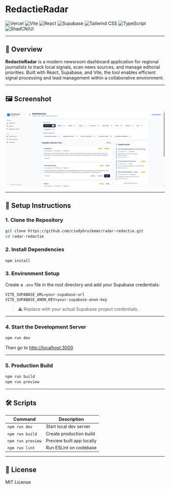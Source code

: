 # RedactieRadar

![Vercel](https://img.shields.io/badge/Vercel-000000?style=for-the-badge&logo=vercel&logoColor=white)
![Vite](https://img.shields.io/badge/Vite-646CFF?style=for-the-badge&logo=vite&logoColor=white)
![React](https://img.shields.io/badge/React-20232A?style=for-the-badge&logo=react&logoColor=white)
![Supabase](https://img.shields.io/badge/Supabase-3ECF8E?style=for-the-badge&logo=supabase&logoColor=white)
![Tailwind CSS](https://img.shields.io/badge/Tailwind_CSS-38B2AC?style=for-the-badge&logo=tailwind-css&logoColor=white)
![TypeScript](https://img.shields.io/badge/TypeScript-007ACC?style=for-the-badge&logo=typescript&logoColor=white)
![ShadCN/UI](https://img.shields.io/badge/ShadCN%2FUI-000000?style=for-the-badge&logo=shadcn&logoColor=white)

---

## 🧭 Overview

**RedactieRadar** is a modern newsroom dashboard application for regional journalists to track local signals, scan news sources, and manage editorial priorities. Built with React, Supabase, and Vite, the tool enables efficient signal processing and lead management within a collaborative environment.

---

## 🖼️ Screenshot

![Screenshot of the app](public//img/image.png)

---

## 🔧 Setup Instructions

### 1. Clone the Repository

```bash
git clone https://github.com/cindybruikman/radar-redactie.git
cd radar-redactie
```

### 2. Install Dependencies

```bash
npm install
```

### 3. Environment Setup

Create a `.env` file in the root directory and add your Supabase credentials:

```env
VITE_SUPABASE_URL=your-supabase-url
VITE_SUPABASE_ANON_KEY=your-supabase-anon-key
```

> ⚠️ Replace with your actual Supabase project credentials.

---

### 4. Start the Development Server

```bash
npm run dev
```

Then go to [http://localhost:3000](http://localhost:3000)

---

### 5. Production Build

```bash
npm run build
npm run preview
```

---

## 🛠 Scripts

| Command             | Description                  |
| ------------------- | ---------------------------- |
| `npm run dev`       | Start local dev server       |
| `npm run build`     | Create production build      |
| `npm run preview`   | Preview built app locally    |
| `npm run lint`      | Run ESLint on codebase       |

---

## 📄 License

MIT License
